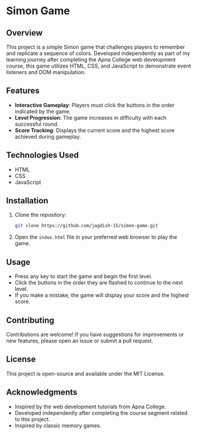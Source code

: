 # Simon Game

## Overview
This project is a simple Simon game that challenges players to remember and replicate a sequence of colors. Developed independently as part of my learning journey after completing the Apna College web development course, this game utilizes HTML, CSS, and JavaScript to demonstrate event listeners and DOM manipulation.

## Features
- **Interactive Gameplay**: Players must click the buttons in the order indicated by the game.
- **Level Progression**: The game increases in difficulty with each successful round.
- **Score Tracking**: Displays the current score and the highest score achieved during gameplay.

## Technologies Used
- HTML
- CSS
- JavaScript

## Installation
1. Clone the repository:
   ```bash
   git clone https://github.com/jagdish-15/simon-game.git
2. Open the `index.html` file in your preferred web browser to play the game.

## Usage
- Press any key to start the game and begin the first level.
- Click the buttons in the order they are flashed to continue to the next level.
- If you make a mistake, the game will display your score and the highest score.

## Contributing
Contributions are welcome! If you have suggestions for improvements or new features, please open an issue or submit a pull request.

## License
This project is open-source and available under the MIT License.

## Acknowledgments
- Inspired by the web development tutorials from Apna College.
- Developed independently after completing the course segment related to this project.
- Inspired by classic memory games.